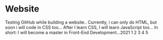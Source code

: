 # Website
 Testing GitHub while building a website..
 Currently, i can only do HTML, but soon i will code in CSS too...
 After I learn CSS, I will learn JavaScript too...
In short: I will become a master in Front-End Development...2021
1
2
3
4
5
